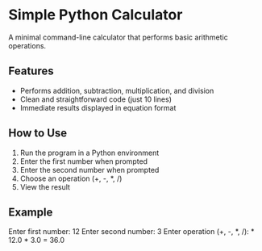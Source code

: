# Simple Python Calculator

A minimal command-line calculator that performs basic arithmetic operations.

## Features
- Performs addition, subtraction, multiplication, and division
- Clean and straightforward code (just 10 lines)
- Immediate results displayed in equation format

## How to Use
1. Run the program in a Python environment
2. Enter the first number when prompted
3. Enter the second number when prompted
4. Choose an operation (+, -, *, /)
5. View the result

## Example
Enter first number: 12
Enter second number: 3
Enter operation (+, -, *, /): *
12.0 * 3.0 = 36.0
